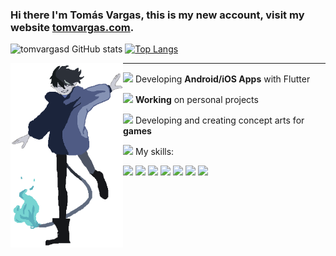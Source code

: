 ### Hi there I'm Tomás Vargas, this is my new account, visit my website <a href="https://tomvargas.com" target="_blank" >tomvargas.com</a>.


![tomvargasd GitHub stats](https://github-readme-stats.vercel.app/api?username=tomvargasd&show_icons=true&icon_color=4ff6fa&theme=tokyonight&hide=issues&hide_border=true)
[![Top Langs](https://github-readme-stats.vercel.app/api/top-langs/?username=tomvargasd&hide=liquid&theme=tokyonight&hide_border=true)](https://github.com/anuraghazra/github-readme-stats)

<img align="left" alt="jpg" width="180px" src="rin.png" /> 
  <hr>
<p><img width="20" src="https://emoji.discadia.com/emojis/dad9476b-f8b3-4a03-81bd-9c16061293bb.GIF"/> Developing <strong>Android/iOS Apps</strong> with Flutter</p>
<p><img width="20" src="https://meritt-gifs.s3-us-west-1.amazonaws.com/nerd-life/twitch-1000.gif"/> <strong>Working</strong> on personal projects</p>
<p><img width="20" src="https://emoji.gg/assets/emoji/5856_ablobsunglasses.gif"/> Developing and creating concept arts for <strong>games</strong></p>
<p><img width="20" src="https://meritt-gifs.s3-us-west-1.amazonaws.com/nerd-life/rupee.gif"/> My skills: </p>

<code><img src="https://icon-icons.com/icons2/195/PNG/48/Java_23404.png" width="20px"/></code>
<code><img src="https://cdn.icon-icons.com/icons2/112/PNG/64/python_18894.png" width="20px"/></code> 
<code><img src="https://icon-icons.com/icons2/2415/PNG/48/csharp_original_logo_icon_146578.png" width="20px"/></code> 
<code><img src="https://icon-icons.com/icons2/2108/PNG/48/javascript_icon_130900.png" width="20px"/></code> 
<code><img src="https://icon-icons.com/icons2/2415/PNG/48/react_original_logo_icon_146374.png" width="20px"/></code>
<code><img src="https://web-strapi.mrmilu.com/uploads/flutter_logo_470e9f7491.png" width="20px"/></code>
<code><img src="https://juancenteno.info/wp-content/uploads/2017/02/php.png" width="20px"/></code>
